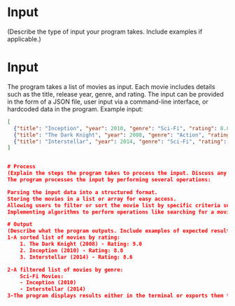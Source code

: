# Input
(Describe the type of input your program takes. Include examples if applicable.)
# Input
The program takes a list of movies as input. Each movie includes details such as the title, release year, genre, and rating. The input can be provided in the form of a JSON file, user input via a command-line interface, or hardcoded data in the program. Example input:

```json
[
  {"title": "Inception", "year": 2010, "genre": "Sci-Fi", "rating": 8.8},
  {"title": "The Dark Knight", "year": 2008, "genre": "Action", "rating": 9.0},
  {"title": "Interstellar", "year": 2014, "genre": "Sci-Fi", "rating": 8.6}
]


# Process
(Explain the steps the program takes to process the input. Discuss any algorithms, transformations, or computations.)
The program processes the input by performing several operations:

Parsing the input data into a structured format.
Storing the movies in a list or array for easy access.
Allowing users to filter or sort the movie list by specific criteria such as genre, release year, or rating.
Implementing algorithms to perform operations like searching for a movie by title or retrieving the highest-rated movies.

# Output
(Describe what the program outputs. Include examples of expected results.)
1-A sorted list of movies by rating:
    1. The Dark Knight (2008) - Rating: 9.0
    2. Inception (2010) - Rating: 8.8
    3. Interstellar (2014) - Rating: 8.6

2-A filtered list of movies by genre:
    Sci-Fi Movies:
    - Inception (2010)
    - Interstellar (2014)
3-The program displays results either in the terminal or exports them to a file for further use.
